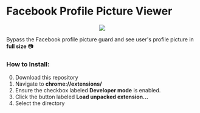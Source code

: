 # Facebook Profile Picture Viewer

<div style="text-align: center">
    <img src="https://i.imgur.com/B9rUuLJ.png">
</div>

Bypass the Facebook profile picture guard and see user's profile picture in __full size__ 📷

### How to Install:

0. Download this repository
1. Navigate to **chrome://extensions/** 
2. Ensure the checkbox labeled **Developer mode** is enabled. 
3. Click the button labeled **Load unpacked extension...**
4. Select the directory 
